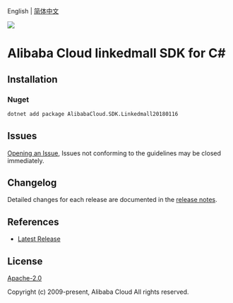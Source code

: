 English | [简体中文](README-CN.md)

![](https://aliyunsdk-pages.alicdn.com/icons/AlibabaCloud.svg)

# Alibaba Cloud linkedmall SDK for C#

## Installation

### Nuget

```bash
dotnet add package AlibabaCloud.SDK.Linkedmall20180116
```

## Issues

[Opening an Issue](https://github.com/aliyun/alibabacloud-csharp-sdk/issues/new), Issues not conforming to the guidelines may be closed immediately.

## Changelog

Detailed changes for each release are documented in the [release notes](./ChangeLog.md).

## References

* [Latest Release](https://github.com/aliyun/alibabacloud-csharp-sdk/)

## License

[Apache-2.0](http://www.apache.org/licenses/LICENSE-2.0)

Copyright (c) 2009-present, Alibaba Cloud All rights reserved.
